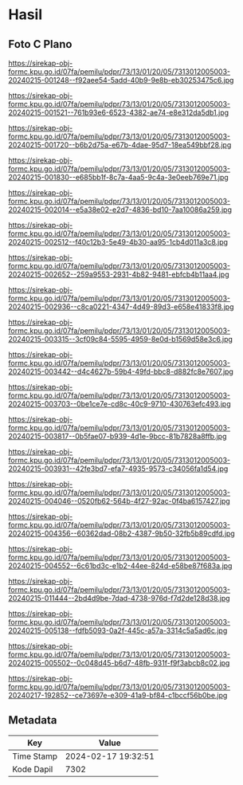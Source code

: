 # Hasil

## Foto C Plano

https://sirekap-obj-formc.kpu.go.id/07fa/pemilu/pdpr/73/13/01/20/05/7313012005003-20240215-001248--f92aee54-5add-40b9-9e8b-eb30253475c6.jpg

https://sirekap-obj-formc.kpu.go.id/07fa/pemilu/pdpr/73/13/01/20/05/7313012005003-20240215-001521--761b93e6-6523-4382-ae74-e8e312da5db1.jpg

https://sirekap-obj-formc.kpu.go.id/07fa/pemilu/pdpr/73/13/01/20/05/7313012005003-20240215-001720--b6b2d75a-e67b-4dae-95d7-18ea549bbf28.jpg

https://sirekap-obj-formc.kpu.go.id/07fa/pemilu/pdpr/73/13/01/20/05/7313012005003-20240215-001830--e685bb1f-8c7a-4aa5-9c4a-3e0eeb769e71.jpg

https://sirekap-obj-formc.kpu.go.id/07fa/pemilu/pdpr/73/13/01/20/05/7313012005003-20240215-002014--e5a38e02-e2d7-4836-bd10-7aa10086a259.jpg

https://sirekap-obj-formc.kpu.go.id/07fa/pemilu/pdpr/73/13/01/20/05/7313012005003-20240215-002512--f40c12b3-5e49-4b30-aa95-1cb4d011a3c8.jpg

https://sirekap-obj-formc.kpu.go.id/07fa/pemilu/pdpr/73/13/01/20/05/7313012005003-20240215-002652--259a9553-2931-4b82-9481-ebfcb4b11aa4.jpg

https://sirekap-obj-formc.kpu.go.id/07fa/pemilu/pdpr/73/13/01/20/05/7313012005003-20240215-002936--c8ca0221-4347-4d49-89d3-e658e41833f8.jpg

https://sirekap-obj-formc.kpu.go.id/07fa/pemilu/pdpr/73/13/01/20/05/7313012005003-20240215-003315--3cf09c84-5595-4959-8e0d-b1569d58e3c6.jpg

https://sirekap-obj-formc.kpu.go.id/07fa/pemilu/pdpr/73/13/01/20/05/7313012005003-20240215-003442--d4c4627b-59b4-49fd-bbc8-d882fc8e7607.jpg

https://sirekap-obj-formc.kpu.go.id/07fa/pemilu/pdpr/73/13/01/20/05/7313012005003-20240215-003703--0be1ce7e-cd8c-40c9-9710-430763efc493.jpg

https://sirekap-obj-formc.kpu.go.id/07fa/pemilu/pdpr/73/13/01/20/05/7313012005003-20240215-003817--0b5fae07-b939-4d1e-9bcc-81b7828a8ffb.jpg

https://sirekap-obj-formc.kpu.go.id/07fa/pemilu/pdpr/73/13/01/20/05/7313012005003-20240215-003931--42fe3bd7-efa7-4935-9573-c34056fa1d54.jpg

https://sirekap-obj-formc.kpu.go.id/07fa/pemilu/pdpr/73/13/01/20/05/7313012005003-20240215-004046--0520fb62-564b-4f27-92ac-0f4ba6157427.jpg

https://sirekap-obj-formc.kpu.go.id/07fa/pemilu/pdpr/73/13/01/20/05/7313012005003-20240215-004356--60362dad-08b2-4387-9b50-32fb5b89cdfd.jpg

https://sirekap-obj-formc.kpu.go.id/07fa/pemilu/pdpr/73/13/01/20/05/7313012005003-20240215-004552--6c61bd3c-e1b2-44ee-824d-e58be87f683a.jpg

https://sirekap-obj-formc.kpu.go.id/07fa/pemilu/pdpr/73/13/01/20/05/7313012005003-20240215-011444--2bd4d9be-7dad-4738-976d-f7d2de128d38.jpg

https://sirekap-obj-formc.kpu.go.id/07fa/pemilu/pdpr/73/13/01/20/05/7313012005003-20240215-005138--fdfb5093-0a2f-445c-a57a-3314c5a5ad6c.jpg

https://sirekap-obj-formc.kpu.go.id/07fa/pemilu/pdpr/73/13/01/20/05/7313012005003-20240215-005502--0c048d45-b6d7-48fb-931f-f9f3abcb8c02.jpg

https://sirekap-obj-formc.kpu.go.id/07fa/pemilu/pdpr/73/13/01/20/05/7313012005003-20240217-192852--ce73697e-e309-41a9-bf84-c1bccf56b0be.jpg


## Metadata

| Key        | Value               |
| ---------- | ------------------- |
| Time Stamp | 2024-02-17 19:32:51 |
| Kode Dapil | 7302                |



